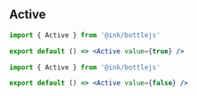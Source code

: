 ## Active

```jsx
import { Active } from '@ink/bottlejs'

export default () => <Active value={true} />
```

```jsx
import { Active } from '@ink/bottlejs'

export default () => <Active value={false} />
```

